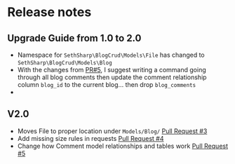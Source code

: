 # Release notes

## Upgrade Guide from 1.0 to 2.0
- Namespace for `SethSharp\BlogCrud\Models\File` has changed to `SethSharp\BlogCrud\Models\Blog`
- With the changes from [PR#5](https://github.com/SethSharp/BlogCrud/pull/5), I suggest writing a command going through all blog comments then update the comment relationship column `blog_id` to the current blog... then drop `blog_comments`
- 

## V2.0
- Moves File to proper location under `Models/Blog/` [Pull Request #3](https://github.com/SethSharp/BlogCrud/pull/3)
- Add missing size rules in requests [Pull Request #4](https://github.com/SethSharp/BlogCrud/pull/4)
- Change how Comment model relationships and tables work [Pull Request #5](https://github.com/SethSharp/BlogCrud/pull/5)
